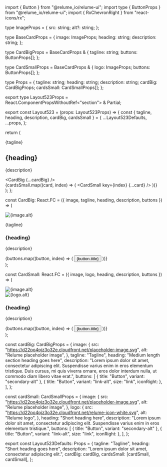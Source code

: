 import { Button } from "@relume_io/relume-ui";
import type { ButtonProps } from "@relume_io/relume-ui";
import { RxChevronRight } from "react-icons/rx";

type ImageProps = {
  src: string;
  alt?: string;
};

type BaseCardProps = {
  image: ImageProps;
  heading: string;
  description: string;
};

type CardBigProps = BaseCardProps & {
  tagline: string;
  buttons: ButtonProps[];
};

type CardSmallProps = BaseCardProps & {
  logo: ImageProps;
  buttons: ButtonProps[];
};

type Props = {
  tagline: string;
  heading: string;
  description: string;
  cardBig: CardBigProps;
  cardsSmall: CardSmallProps[];
};

export type Layout523Props = React.ComponentPropsWithoutRef<"section"> & Partial<Props>;

export const Layout523 = (props: Layout523Props) => {
  const { tagline, heading, description, cardBig, cardsSmall } = {
    ...Layout523Defaults,
    ...props,
  };

  return (
    <section id="relume" className="px-[5%] py-16 md:py-24 lg:py-28">
      <div className="container">
        <div className="mb-12 md:mb-18 lg:mb-20">
          <div className="mx-auto max-w-lg text-center">
            <p className="mb-3 font-semibold md:mb-4">{tagline}</p>
            <h2 className="mb-5 text-5xl font-bold md:mb-6 md:text-7xl lg:text-8xl">{heading}</h2>
            <p className="md:text-md">{description}</p>
          </div>
        </div>
        <div className="grid grid-cols-1 gap-6 md:grid-cols-2 md:gap-8">
          <CardBig {...cardBig} />
          <div className="grid grid-cols-1 grid-rows-2 gap-8">
            {cardsSmall.map((card, index) => (
              <CardSmall key={index} {...card} />
            ))}
          </div>
        </div>
      </div>
    </section>
  );
};

const CardBig: React.FC<CardBigProps> = ({ image, tagline, heading, description, buttons }) => (
  <div className="relative flex flex-col justify-center p-6 text-text-alternative md:p-8 lg:p-12">
    <div className="absolute inset-0 -z-10">
      <div className="absolute inset-0 bg-black/50" />
      <img src={image.src} className="size-full object-cover" alt={image.alt} />
    </div>
    <div>
      <div className="mb-2">
        <p className="inline-block text-sm font-semibold">{tagline}</p>
      </div>
      <h3 className="mb-5 text-4xl font-bold leading-[1.2] md:mb-6 md:text-5xl lg:text-6xl">
        {heading}
      </h3>
      <p>{description}</p>
    </div>
    <div className="mt-6 flex flex-wrap items-center gap-4 md:mt-8">
      {buttons.map((button, index) => (
        <Button key={index} {...button}>
          {button.title}
        </Button>
      ))}
    </div>
  </div>
);

const CardSmall: React.FC<CardSmallProps> = ({ image, logo, heading, description, buttons }) => (
  <div className="relative flex flex-col p-6 text-text-alternative md:p-8 lg:p-12">
    <div className="absolute inset-0 -z-10">
      <div className="absolute inset-0 bg-black/50" />
      <img src={image.src} className="size-full object-cover" alt={image.alt} />
    </div>
    <div className="flex flex-1 flex-col justify-between">
      <div>
        <div className="mb-3 md:mb-4">
          <img src={logo.src} className="size-12" alt={logo.alt} />
        </div>
        <h3 className="mb-5 text-4xl font-bold leading-[1.2] md:mb-6 md:text-5xl lg:text-6xl">
          {heading}
        </h3>
        <p>{description}</p>
      </div>
      <div className="mt-6 flex flex-wrap items-center gap-4 md:mt-8">
        {buttons.map((button, index) => (
          <Button key={index} {...button}>
            {button.title}
          </Button>
        ))}
      </div>
    </div>
  </div>
);

const cardBig: CardBigProps = {
  image: {
    src: "https://d22po4pjz3o32e.cloudfront.net/placeholder-image.svg",
    alt: "Relume placeholder image",
  },
  tagline: "Tagline",
  heading: "Medium length section heading goes here",
  description:
    "Lorem ipsum dolor sit amet, consectetur adipiscing elit. Suspendisse varius enim in eros elementum tristique. Duis cursus, mi quis viverra ornare, eros dolor interdum nulla, ut commodo diam libero vitae erat.",
  buttons: [
    { title: "Button", variant: "secondary-alt" },
    { title: "Button", variant: "link-alt", size: "link", iconRight: <RxChevronRight /> },
  ],
};

const cardSmall: CardSmallProps = {
  image: {
    src: "https://d22po4pjz3o32e.cloudfront.net/placeholder-image.svg",
    alt: "Relume placeholder image",
  },
  logo: {
    src: "https://d22po4pjz3o32e.cloudfront.net/relume-icon-white.svg",
    alt: "Relume logo",
  },
  heading: "Short heading here",
  description:
    "Lorem ipsum dolor sit amet, consectetur adipiscing elit. Suspendisse varius enim in eros elementum tristique.",
  buttons: [
    { title: "Button", variant: "secondary-alt" },
    { title: "Button", variant: "link-alt", size: "link", iconRight: <RxChevronRight /> },
  ],
};

export const Layout523Defaults: Props = {
  tagline: "Tagline",
  heading: "Short heading goes here",
  description: "Lorem ipsum dolor sit amet, consectetur adipiscing elit.",
  cardBig: cardBig,
  cardsSmall: [cardSmall, cardSmall],
};
